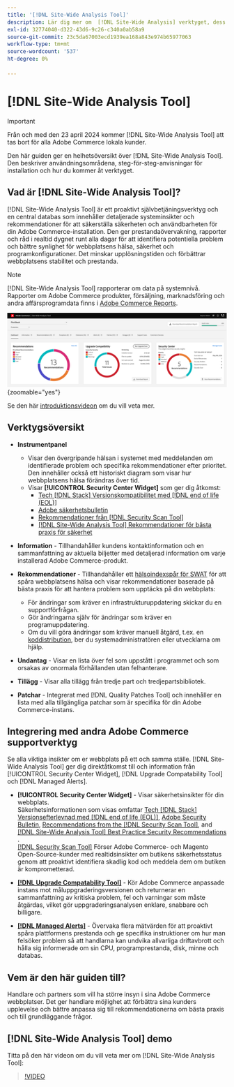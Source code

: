```yaml
---
title: '[!DNL Site-Wide Analysis Tool]'
description: Lär dig mer om  [!DNL Site-Wide Analysis] verktyget, dess användningsområden, installationsprocessen och hur du får åtkomst
exl-id: 32774040-d322-43d6-9c26-c340a0ab58a9
source-git-commit: 23c5da67003ecd1939ea168a843e974b65977063
workflow-type: tm+mt
source-wordcount: '537'
ht-degree: 0%

---
```


# [!DNL Site-Wide Analysis Tool]

>[!IMPORTANT]
>
>Från och med den 23 april 2024 kommer [!DNL Site-Wide Analysis Tool] att tas bort för alla Adobe Commerce lokala kunder.

Den här guiden ger en helhetsöversikt över [!DNL Site-Wide Analysis Tool]. Den beskriver användningsområdena, steg-för-steg-anvisningar för installation och hur du kommer åt verktyget.

## Vad är [!DNL Site-Wide Analysis Tool]?

[!DNL Site-Wide Analysis Tool] är ett proaktivt självbetjäningsverktyg och en central databas som innehåller detaljerade systeminsikter och rekommendationer för att säkerställa säkerheten och användbarheten för din Adobe Commerce-installation. Den ger prestandaövervakning, rapporter och råd i realtid dygnet runt alla dagar för att identifiera potentiella problem och bättre synlighet för webbplatsens hälsa, säkerhet och programkonfigurationer. Det minskar upplösningstiden och förbättrar webbplatsens stabilitet och prestanda.

>[!NOTE]
>
>[!DNL Site-Wide Analysis Tool] rapporterar om data på systemnivå. Rapporter om Adobe Commerce produkter, försäljning, marknadsföring och andra affärsprogramdata finns i [Adobe Commerce Reports](https://experienceleague.adobe.com/sv/docs/commerce-admin/start/reporting/reports-menu).

![Kontrollpanel för hela webbplatsanalysverktyget](../../assets/tools/swat-dashboard.png){zoomable="yes"}

Se den här [introduktionsvideon](https://www.youtube.com/watch?v=KW2R8ki_RG4) om du vill veta mer.

## Verktygsöversikt

- **Instrumentpanel**
   - Visar den övergripande hälsan i systemet med meddelanden om identifierade problem och specifika rekommendationer efter prioritet.<br>
Den innehåller också ett historiskt diagram som visar hur webbplatsens hälsa förändras över tid.
   - Visar **[!UICONTROL Security Center Widget]** som ger dig åtkomst:
      - [Tech [!DNL Stack] Versionskompatibilitet med [!DNL end of life (EOL)]](https://experienceleague.adobe.com/docs/commerce-operations/installation-guide/system-requirements.html?lang=sv-SE)
      - [Adobe säkerhetsbulletin](https://helpx.adobe.com/se/security/security-bulletin.html)
      - [Rekommendationer från  [!DNL Security Scan Tool]](https://experienceleague.adobe.com/docs/commerce-admin/systems/security/security-scan.html?lang=sv-SE)
      - [[!DNL Site-Wide Analysis Tool] Rekommendationer för bästa praxis för säkerhet](https://experienceleague.adobe.com/docs/commerce-operations/tools/site-wide-analysis-tool/recommendations.html?lang=sv-SE)

- **Information** - Tillhandahåller kundens kontaktinformation och en sammanfattning av aktuella biljetter med detaljerad information om varje installerad Adobe Commerce-produkt.

- **Rekommendationer** - Tillhandahåller ett [hälsoindexspår för SWAT](#swat-health-index.md) för att spåra webbplatsens hälsa och visar rekommendationer baserade på bästa praxis för att hantera problem som upptäcks på din webbplats:
   - För ändringar som kräver en infrastrukturuppdatering skickar du en supportförfrågan.
   - Gör ändringarna själv för ändringar som kräver en programuppdatering.
   - Om du vill göra ändringar som kräver manuell åtgärd, t.ex. en [koddistribution](https://experienceleague.adobe.com/docs/commerce-cloud-service/user-guide/architecture/pro-develop-deploy-workflow.html?lang=sv-SE#deployment-workflow), ber du systemadministratören eller utvecklarna om hjälp.

- **Undantag** - Visar en lista över fel som uppstått i programmet och som orsakas av onormala förhållanden utan felhanterare.

- **Tillägg** - Visar alla tillägg från tredje part och tredjepartsbibliotek.

- **Patchar** - Integrerat med [!DNL Quality Patches Tool] och innehåller en lista med alla tillgängliga patchar som är specifika för din Adobe Commerce-instans.

## Integrering med andra Adobe Commerce supportverktyg

Se alla viktiga insikter om er webbplats på ett och samma ställe. [!DNL Site-Wide Analysis Tool] ger dig direktåtkomst till och information från [!UICONTROL Security Center Widget], [!DNL Upgrade Compatability Tool] och [!DNL Managed Alerts].

- **[!UICONTROL Security Center Widget]** - Visar säkerhetsinsikter för din webbplats.<br>
Säkerhetsinformationen som visas omfattar [&#x200B; Tech [!DNL Stack] Versionsefterlevnad med  [!DNL end of life (EOL)]](https://experienceleague.adobe.com/docs/commerce-operations/installation-guide/system-requirements.html?lang=sv-SE), [Adobe Security Bulletin](https://helpx.adobe.com/se/security/security-bulletin.html), [Recommendations from the [!DNL Security Scan Tool]](https://experienceleague.adobe.com/docs/commerce-admin/systems/security/security-scan.html?lang=sv-SE), and [[!DNL Site-Wide Analysis Tool] Best Practice Security Recommendations &#x200B;](https://experienceleague.adobe.com/docs/commerce-operations/tools/site-wide-analysis-tool/recommendations.html?lang=sv-SE) .<br>
[[!DNL Security Scan Tool]](https://experienceleague.adobe.com/docs/commerce-admin/systems/security/security-scan.html?lang=sv-SE) Förser Adobe Commerce- och Magento Open-Source-kunder med realtidsinsikter om butikens säkerhetsstatus genom att proaktivt identifiera skadlig kod och meddela dem om butiken är komprometterad.

- [**[!DNL Upgrade Compatability Tool]**](../../upgrade/upgrade-compatibility-tool/overview.md) - Kör Adobe Commerce anpassade instans mot måluppgraderingsversionen och returnerar en sammanfattning av kritiska problem, fel och varningar som måste åtgärdas, vilket gör uppgraderingsanalysen enklare, snabbare och billigare.

- [**[!DNL Managed Alerts]**](https://support.magento.com/hc/en-us/sections/360010758472-Managed-alerts-for-Adobe-Commerce) - Övervaka flera mätvärden för att proaktivt spåra plattformens prestanda och ge specifika instruktioner om hur man felsöker problem så att handlarna kan undvika allvarliga driftavbrott och hålla sig informerade om sin CPU, programprestanda, disk, minne och databas.

## Vem är den här guiden till?

Handlare och partners som vill ha större insyn i sina Adobe Commerce webbplatser. Det ger handlare möjlighet att förbättra sina kunders upplevelse och bättre anpassa sig till rekommendationerna om bästa praxis och till grundläggande frågor.

## [!DNL Site-Wide Analysis Tool] demo

Titta på den här videon om du vill veta mer om [!DNL Site-Wide Analysis Tool]:

>[!VIDEO](https://video.tv.adobe.com/v/344001?quality=12)
